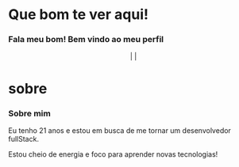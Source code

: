 # Que bom te ver aqui!
<h3>Fala meu bom! Bem vindo ao meu perfil</h3>
<p align="center">
<a href=#sobre></a> |
<a href=#Exp></a> |
</p>

# sobre
<h3>Sobre mim</h3>
<p>Eu tenho 21 anos e estou em busca de me tornar um desenvolvedor fullStack.</p>
<p>Estou cheio de energia e foco para aprender novas tecnologias!</p>